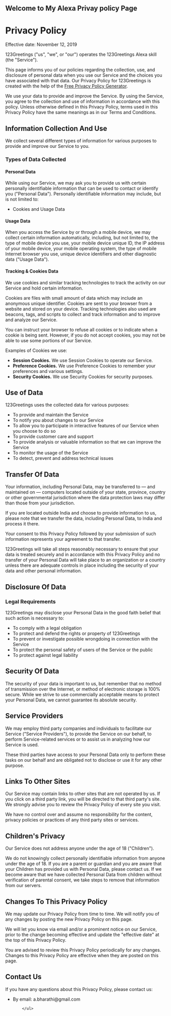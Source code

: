 ## Welcome to My Alexa Privay policy Page


<h1>Privacy Policy</h1>


<p>Effective date: November 12, 2019</p>


<p>123Greetings ("us", "we", or "our") operates the 123Greetings Alexa skill (the "Service").</p>

<p>This page informs you of our policies regarding the collection, use, and disclosure of personal data when you use our Service and the choices you have associated with that data. Our Privacy Policy  for 123Greetings is created with the help of the <a href="https://www.freeprivacypolicy.com/free-privacy-policy-generator.php">Free Privacy Policy Generator</a>.</p>

<p>We use your data to provide and improve the Service. By using the Service, you agree to the collection and use of information in accordance with this policy. Unless otherwise defined in this Privacy Policy, terms used in this Privacy Policy have the same meanings as in our Terms and Conditions.</p>


<h2>Information Collection And Use</h2>

<p>We collect several different types of information for various purposes to provide and improve our Service to you.</p>

<h3>Types of Data Collected</h3>

<h4>Personal Data</h4>

<p>While using our Service, we may ask you to provide us with certain personally identifiable information that can be used to contact or identify you ("Personal Data"). Personally identifiable information may include, but is not limited to:</p>

<ul>
<li>Cookies and Usage Data</li>
</ul>

<h4>Usage Data</h4>

<p>When you access the Service by or through a mobile device, we may collect certain information automatically, including, but not limited to, the type of mobile device you use, your mobile device unique ID, the IP address of your mobile device, your mobile operating system, the type of mobile Internet browser you use, unique device identifiers and other diagnostic data ("Usage Data").</p>

<h4>Tracking & Cookies Data</h4>
<p>We use cookies and similar tracking technologies to track the activity on our Service and hold certain information.</p>
<p>Cookies are files with small amount of data which may include an anonymous unique identifier. Cookies are sent to your browser from a website and stored on your device. Tracking technologies also used are beacons, tags, and scripts to collect and track information and to improve and analyze our Service.</p>
<p>You can instruct your browser to refuse all cookies or to indicate when a cookie is being sent. However, if you do not accept cookies, you may not be able to use some portions of our Service.</p>
<p>Examples of Cookies we use:</p>
<ul>
    <li><strong>Session Cookies.</strong> We use Session Cookies to operate our Service.</li>
    <li><strong>Preference Cookies.</strong> We use Preference Cookies to remember your preferences and various settings.</li>
    <li><strong>Security Cookies.</strong> We use Security Cookies for security purposes.</li>
</ul>

<h2>Use of Data</h2>
    
<p>123Greetings uses the collected data for various purposes:</p>    
<ul>
    <li>To provide and maintain the Service</li>
    <li>To notify you about changes to our Service</li>
    <li>To allow you to participate in interactive features of our Service when you choose to do so</li>
    <li>To provide customer care and support</li>
    <li>To provide analysis or valuable information so that we can improve the Service</li>
    <li>To monitor the usage of the Service</li>
    <li>To detect, prevent and address technical issues</li>
</ul>

<h2>Transfer Of Data</h2>
<p>Your information, including Personal Data, may be transferred to — and maintained on — computers located outside of your state, province, country or other governmental jurisdiction where the data protection laws may differ than those from your jurisdiction.</p>
<p>If you are located outside India and choose to provide information to us, please note that we transfer the data, including Personal Data, to India and process it there.</p>
<p>Your consent to this Privacy Policy followed by your submission of such information represents your agreement to that transfer.</p>
<p>123Greetings will take all steps reasonably necessary to ensure that your data is treated securely and in accordance with this Privacy Policy and no transfer of your Personal Data will take place to an organization or a country unless there are adequate controls in place including the security of your data and other personal information.</p>

<h2>Disclosure Of Data</h2>

<h3>Legal Requirements</h3>
<p>123Greetings may disclose your Personal Data in the good faith belief that such action is necessary to:</p>
<ul>
    <li>To comply with a legal obligation</li>
    <li>To protect and defend the rights or property of 123Greetings</li>
    <li>To prevent or investigate possible wrongdoing in connection with the Service</li>
    <li>To protect the personal safety of users of the Service or the public</li>
    <li>To protect against legal liability</li>
</ul>

<h2>Security Of Data</h2>
<p>The security of your data is important to us, but remember that no method of transmission over the Internet, or method of electronic storage is 100% secure. While we strive to use commercially acceptable means to protect your Personal Data, we cannot guarantee its absolute security.</p>

<h2>Service Providers</h2>
<p>We may employ third party companies and individuals to facilitate our Service ("Service Providers"), to provide the Service on our behalf, to perform Service-related services or to assist us in analyzing how our Service is used.</p>
<p>These third parties have access to your Personal Data only to perform these tasks on our behalf and are obligated not to disclose or use it for any other purpose.</p>



<h2>Links To Other Sites</h2>
<p>Our Service may contain links to other sites that are not operated by us. If you click on a third party link, you will be directed to that third party's site. We strongly advise you to review the Privacy Policy of every site you visit.</p>
<p>We have no control over and assume no responsibility for the content, privacy policies or practices of any third party sites or services.</p>


<h2>Children's Privacy</h2>
<p>Our Service does not address anyone under the age of 18 ("Children").</p>
<p>We do not knowingly collect personally identifiable information from anyone under the age of 18. If you are a parent or guardian and you are aware that your Children has provided us with Personal Data, please contact us. If we become aware that we have collected Personal Data from children without verification of parental consent, we take steps to remove that information from our servers.</p>


<h2>Changes To This Privacy Policy</h2>
<p>We may update our Privacy Policy from time to time. We will notify you of any changes by posting the new Privacy Policy on this page.</p>
<p>We will let you know via email and/or a prominent notice on our Service, prior to the change becoming effective and update the "effective date" at the top of this Privacy Policy.</p>
<p>You are advised to review this Privacy Policy periodically for any changes. Changes to this Privacy Policy are effective when they are posted on this page.</p>


<h2>Contact Us</h2>
<p>If you have any questions about this Privacy Policy, please contact us:</p>
<ul>
        <li>By email: a.bharathi@gmail.com</li>
          
        </ul>
